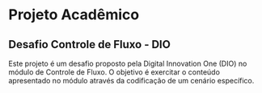 # Projeto Acadêmico 
## Desafio Controle de Fluxo - DIO
Este projeto é um desafio proposto pela Digital Innovation One (DIO) no módulo de Controle de Fluxo. O objetivo é exercitar o conteúdo apresentado no módulo através da codificação de um cenário específico.
